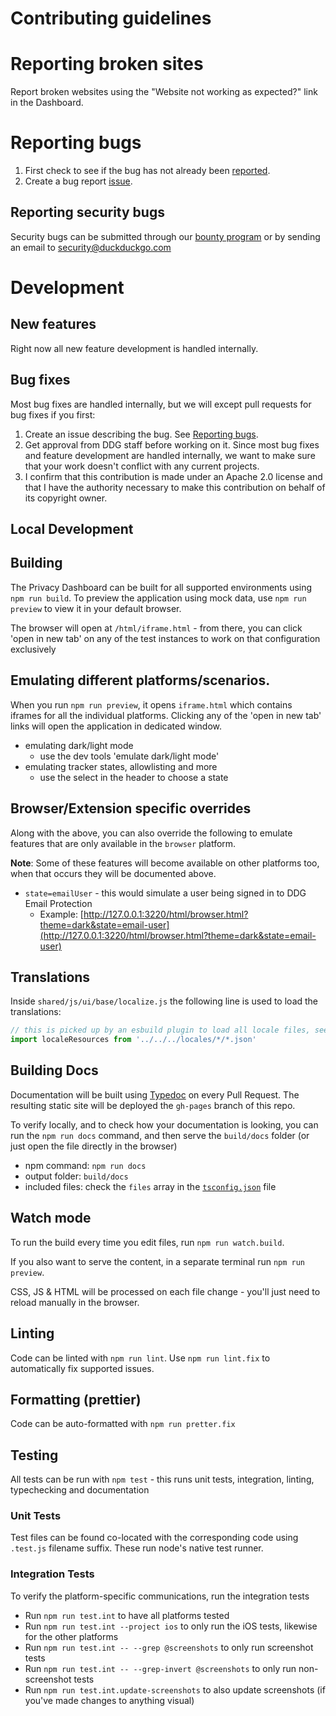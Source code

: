 # Contributing guidelines

# Reporting broken sites

Report broken websites using the "Website not working as expected?" link in the Dashboard.

# Reporting bugs

1. First check to see if the bug has not already been [reported](https://github.com/duckduckgo/privacy-dashboard/issues).
2. Create a bug report [issue](https://github.com/duckduckgo/privacy-dashboard/issues/new?template=bug_report.md).

## Reporting security bugs

Security bugs can be submitted through our [bounty program](https://hackerone.com/duckduckgo/reports/new?type=team&report_type=vulnerability) or by sending an email to security@duckduckgo.com

# Development

## New features

Right now all new feature development is handled internally.

## Bug fixes

Most bug fixes are handled internally, but we will except pull requests for bug fixes if you first:

1. Create an issue describing the bug. See [Reporting bugs](CONTRIBUTING.md#reporting-bugs).
2. Get approval from DDG staff before working on it. Since most bug fixes and feature development are handled internally, we want to make sure that your work doesn't conflict with any current projects.
3. I confirm that this contribution is made under an Apache 2.0 license and that I have the authority necessary to make this contribution on behalf of its copyright owner.

## Local Development

## Building

The Privacy Dashboard can be built for all supported environments using
`npm run build`. To preview the application using mock data, use
`npm run preview` to view it in your default browser.

The browser will open at `/html/iframe.html` - from there, you can click 'open in new tab' on
any of the test instances to work on that configuration exclusively

## Emulating different platforms/scenarios.

When you run `npm run preview`, it opens `iframe.html` which contains iframes for all the individual platforms.
Clicking any of the 'open in new tab' links will open the application in dedicated window.

-   emulating dark/light mode
    -   use the dev tools 'emulate dark/light mode'
-   emulating tracker states, allowlisting and more
    -   use the select in the header to choose a state

## Browser/Extension specific overrides

Along with the above, you can also override the following to emulate features that are only available in the `browser` platform.

**Note**: Some of these features will become available on other platforms too, when that occurs
they will be documented above.

-   `state=emailUser` - this would simulate a user being signed in to DDG Email Protection
    -   Example: [http://127.0.0.1:3220/html/browser.html?theme=dark&state=email-user](http://127.0.0.1:3220/html/browser.html?theme=dark&state=email-user)

## Translations

Inside `shared/js/ui/base/localize.js` the following line is used to load the translations:

```js
// this is picked up by an esbuild plugin to load all locale files, see `scripts/bundle.mjs`
import localeResources from '../../../locales/*/*.json'
```

## Building Docs

Documentation will be built using [Typedoc](https://typedoc.org/) on every Pull Request. The resulting static site will be deployed the
`gh-pages` branch of this repo.

To verify locally, and to check how your documentation is looking, you can run the `npm run docs` command, and then
serve the `build/docs` folder (or just open the file directly in the browser)

-   npm command: `npm run docs`
-   output folder: `build/docs`
-   included files: check the `files` array in the [`tsconfig.json`](./tsconfig.json) file

## Watch mode

To run the build every time you edit files, run `npm run watch.build`.

If you also want to serve the content, in a separate terminal run `npm run preview`.

CSS, JS & HTML will be processed on each file change - you'll just need to reload manually in the browser.

## Linting

Code can be linted with `npm run lint`. Use `npm run lint.fix` to automatically
fix supported issues.

## Formatting (prettier)

Code can be auto-formatted with `npm run pretter.fix`

## Testing

All tests can be run with `npm test` - this runs unit tests, integration, linting, typechecking and documentation

### Unit Tests

Test files can be found co-located with the corresponding code using `.test.js` filename suffix. These run node's native test runner.

### Integration Tests

To verify the platform-specific communications, run the integration tests

-   Run `npm run test.int` to have all platforms tested
-   Run `npm run test.int --project ios` to only run the iOS tests, likewise for the other platforms
-   Run `npm run test.int -- --grep @screenshots` to only run screenshot tests
-   Run `npm run test.int -- --grep-invert @screenshots` to only run non-screenshot tests
-   Run `npm run test.int.update-screenshots` to also update screenshots (if you've made changes to anything visual)
